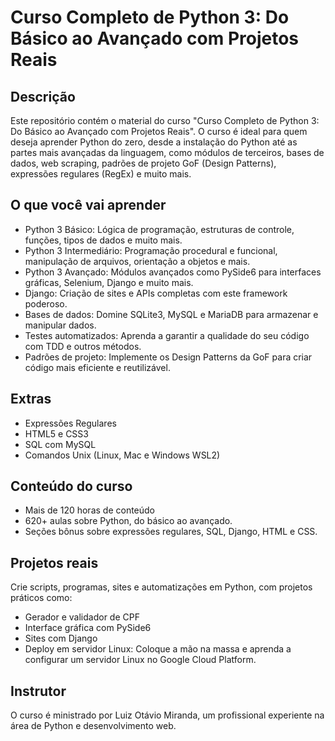 # Curso Completo de Python 3: Do Básico ao Avançado com Projetos Reais

## Descrição

Este repositório contém o material do curso "Curso Completo de Python 3: Do Básico ao Avançado com Projetos Reais". O curso é ideal para quem deseja aprender Python do zero, desde a instalação do Python até as partes mais avançadas da linguagem, como módulos de terceiros, bases de dados, web scraping, padrões de projeto GoF (Design Patterns), expressões regulares (RegEx) e muito mais.

## O que você vai aprender

- Python 3 Básico: Lógica de programação, estruturas de controle, funções, tipos de dados e muito mais.
- Python 3 Intermediário: Programação procedural e funcional, manipulação de arquivos, orientação a objetos e mais.
- Python 3 Avançado: Módulos avançados como PySide6 para interfaces gráficas, Selenium, Django e muito mais.
- Django: Criação de sites e APIs completas com este framework poderoso.
- Bases de dados: Domine SQLite3, MySQL e MariaDB para armazenar e manipular dados.
- Testes automatizados: Aprenda a garantir a qualidade do seu código com TDD e outros métodos.
- Padrões de projeto: Implemente os Design Patterns da GoF para criar código mais eficiente e reutilizável.

## Extras

- Expressões Regulares
- HTML5 e CSS3
- SQL com MySQL
- Comandos Unix (Linux, Mac e Windows WSL2)

## Conteúdo do curso

- Mais de 120 horas de conteúdo
- 620+ aulas sobre Python, do básico ao avançado.
- Seções bônus sobre expressões regulares, SQL, Django, HTML e CSS.

## Projetos reais

Crie scripts, programas, sites e automatizações em Python, com projetos práticos como:

- Gerador e validador de CPF
- Interface gráfica com PySide6
- Sites com Django
- Deploy em servidor Linux: Coloque a mão na massa e aprenda a configurar um servidor Linux no Google Cloud Platform.

## Instrutor

O curso é ministrado por Luiz Otávio Miranda, um profissional experiente na área de Python e desenvolvimento web.
